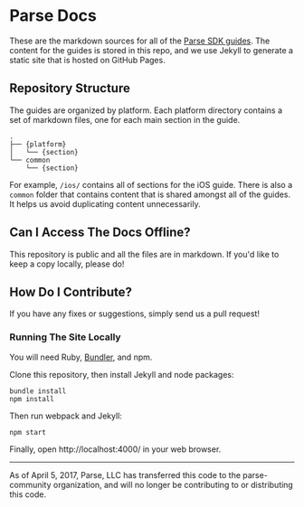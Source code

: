 # Parse Docs

These are the markdown sources for all of the [Parse SDK guides](https://parse-community.github.io/#sdks). The content for the guides is stored in this repo, and we use Jekyll to generate a static site that is hosted on GitHub Pages.

## Repository Structure

The guides are organized by platform. Each platform directory contains a set of markdown files, one for each main section in the guide.

    .
    ├── {platform}
    │   └── {section}
    └── common
        └── {section}

For example, `/ios/` contains all of sections for the iOS guide. There is also a `common` folder that contains content that is shared amongst all of the guides. It helps us avoid duplicating content unnecessarily.

## Can I Access The Docs Offline?

This repository is public and all the files are in markdown. If you'd like to keep a copy locally, please do!

## How Do I Contribute?

If you have any fixes or suggestions, simply send us a pull request!

### Running The Site Locally

You will need Ruby, [Bundler](http://bundler.io/), and npm.

Clone this repository, then install Jekyll and node packages:

```
bundle install
npm install
```

Then run webpack and Jekyll:

```
npm start
```

Finally, open http://localhost:4000/ in your web browser.

-----

As of April 5, 2017, Parse, LLC has transferred this code to the parse-community organization, and will no longer be contributing to or distributing this code. 
